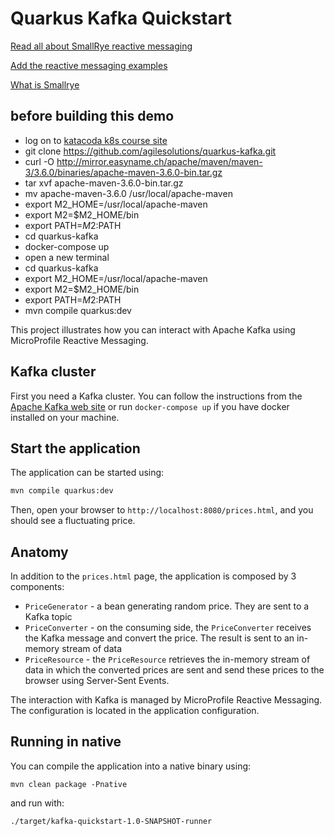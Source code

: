 Quarkus Kafka Quickstart
========================

[Read all about SmallRye reactive messaging](https://smallrye.io/smallrye-reactive-messaging/)

[Add the reactive messaging examples](https://github.com/smallrye/smallrye-reactive-messaging)

[What is Smallrye](https://smallrye.io/)

## before building this demo

- log on to [katacoda k8s course site](https://www.katacoda.com/courses/kubernetes/launch-single-node-cluster)
- git clone https://github.com/agilesolutions/quarkus-kafka.git
- curl -O http://mirror.easyname.ch/apache/maven/maven-3/3.6.0/binaries/apache-maven-3.6.0-bin.tar.gz
- tar xvf apache-maven-3.6.0-bin.tar.gz
- mv apache-maven-3.6.0  /usr/local/apache-maven
- export M2_HOME=/usr/local/apache-maven
- export M2=$M2_HOME/bin
- export PATH=$M2:$PATH
- cd quarkus-kafka
- docker-compose up
- open a new terminal
- cd quarkus-kafka
- export M2_HOME=/usr/local/apache-maven
- export M2=$M2_HOME/bin
- export PATH=$M2:$PATH
- mvn compile quarkus:dev

This project illustrates how you can interact with Apache Kafka using MicroProfile Reactive Messaging.

## Kafka cluster

First you need a Kafka cluster. You can follow the instructions from the [Apache Kafka web site](https://kafka.apache.org/quickstart) or run `docker-compose up` if you have docker installed on your machine.

## Start the application

The application can be started using: 

```bash
mvn compile quarkus:dev
```  

Then, open your browser to `http://localhost:8080/prices.html`, and you should see a fluctuating price.

## Anatomy

In addition to the `prices.html` page, the application is composed by 3 components:

* `PriceGenerator` - a bean generating random price. They are sent to a Kafka topic
* `PriceConverter` - on the consuming side, the `PriceConverter` receives the Kafka message and convert the price.
The result is sent to an in-memory stream of data
* `PriceResource`  - the `PriceResource` retrieves the in-memory stream of data in which the converted prices are sent and send these prices to the browser using Server-Sent Events.

The interaction with Kafka is managed by MicroProfile Reactive Messaging.
The configuration is located in the application configuration.

## Running in native

You can compile the application into a native binary using:

`mvn clean package -Pnative`

and run with:

`./target/kafka-quickstart-1.0-SNAPSHOT-runner` 